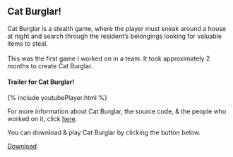 <script async defer src="https://buttons.github.io/buttons.js"></script>
<div class="Cat Burglar">
<h2>Cat Burglar!</h2>
<p>Cat Burglar is a stealth game, where the player must sneak around a house at night and search through the resident’s belongings looking for valuable items to steal.<br>
<br>
This was the first game I worked on in a team. It took approximately 2 months to create Cat Burglar.<br>
</p>

<h4>Trailer for Cat Burglar!</h4>
{% include youtubePlayer.html %}

<p>For more information about Cat Burglar, the source code, & the people who worked on it, 
click <a href ="https://github.com/stevencoombe/Game-Dev-Sim/" title="Cat Burglar GitHub Page">here</a>.</p>

<p>You can download & play Cat Burglar by clicking the button below.</p>
<a class="github-button" href="https://github.com/stevencoombe/Game-Dev-Sim/releases/download/1.0/Cat.Burglar.v1.0.zip" data-color-scheme="no-preference: dark; 
light: dark; dark: dark;" data-icon="octicon-cloud-download" aria-label="Download ntkme/github-buttons on GitHub">Download</a>

